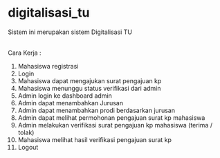 # digitalisasi_tu
Sistem ini merupakan sistem Digitalisasi TU <br><br>

Cara Kerja :<br>
<ol>
  <li>Mahasiswa registrasi</li>
  <li>Login</li>
  <li>Mahasiswa dapat mengajukan surat pengajuan kp</li>
  <li>Mahasiswa menunggu status verifikasi dari admin</li>
  <li>Admin login ke dashboard admin</li>
  <li>Admin dapat menambahkan Jurusan</li>
  <li>Admin dapat menambahkan prodi berdasarkan jurusan</li>
  <li>Admin dapat melihat permohonan pengajuan surat kp mahasiswa</li>
  <li>Admin melakukan verifikasi surat pengajuan kp mahasiswa (terima / tolak)</li>
  <li>Mahasiswa melihat hasil verifikasi pengajuan surat kp</li>
  <li>Logout</li>
</ol>
